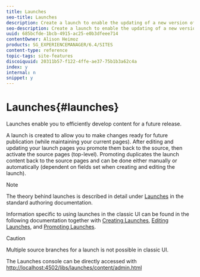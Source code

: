 ```yaml
---
title: Launches
seo-title: Launches
description: Create a launch to enable the updating of a new version of existing web pages for future activation. When you create a Launch, you specify a title and the source page.
seo-description: Create a launch to enable the updating of a new version of existing web pages for future activation. When you create a Launch, you specify a title and the source page.
uuid: 685bcfde-1bcb-4915-ac25-e0b3dfeee714
contentOwner: Alison Heimoz
products: SG_EXPERIENCEMANAGER/6.4/SITES
content-type: reference
topic-tags: site-features
discoiquuid: 20311b57-f122-4ffe-ae37-75b1b3a62c4a
index: y
internal: n
snippet: y
---
```


# Launches{#launches}

Launches enable you to efficiently develop content for a future release.

A launch is created to allow you to make changes ready for future publication (while maintaining your current pages). After editing and updating your launch pages you promote them back to the source, then activate the source pages (top-level). Promoting duplicates the launch content back to the source pages and can be done either manually or automatically (dependent on fields set when creating and editing the launch).

>[!NOTE]
>
>The theory behind launches is described in detail under [Launches](../../../sites/authoring/using/launches.md) in the standard authoring documentation.
>
>Information specific to using launches in the classic UI can be found in the following documentation together with [Creating Launches](../../../sites/classic-ui-authoring/using/classic-launches-creating.md), [Editing Launches](../../../sites/classic-ui-authoring/using/classic-launches-editing.md), and [Promoting Launches](../../../sites/classic-ui-authoring/using/classic-launches-promoting.md).

>[!CAUTION]
>
>Multiple source branches for a launch is not possible in classic UI.

The Launches console can be directly accessed with [http://localhost:4502/libs/launches/content/admin.html](http://localhost:4502/libs/launches/content/admin.html)
